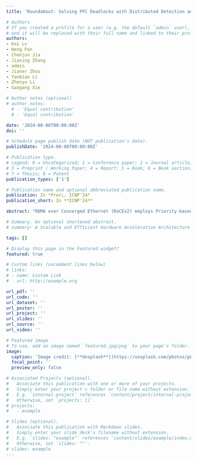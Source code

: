 ```yaml
---
title: 'Roundabout: Solving PFC Deadlocks with Distributed Detection and Buffer Collaboration. (ICNP''24)'

# Authors
# If you created a profile for a user (e.g. the default `admin` user), write the username (folder name) here
# and it will be replaced with their full name and linked to their profile.
authors:
- Kai Lv
- Heng Pan
- Chenjun Jia
- Jiaxing Zhang
- admin
- Jianer Zhou
- Yanbiao Li
- Zhenyu Li
- Gaogang Xie

# Author notes (optional)
# author_notes:
  # - 'Equal contribution'
  # - 'Equal contribution'

date: '2024-08-06T00:00:00Z'
doi: ''

# Schedule page publish date (NOT publication's date).
publishDate: '2024-08-06T00:00:00Z'

# Publication type.
# Legend: 0 = Uncategorized; 1 = Conference paper; 2 = Journal article;
# 3 = Preprint / Working Paper; 4 = Report; 5 = Book; 6 = Book section;
# 7 = Thesis; 8 = Patent
publication_types: ['1']

# Publication name and optional abbreviated publication name.
publication: In *Proc\. ICNP'24*
publication_short: In **ICNP'24**

abstract: "RDMA over Converged Ethernet (RoCEv2) employs Priority-based Flow Control (PFC) for a lossless fabric to maintain high performance. However, PFC can cause deadlocks, which pause traffic and potentially lead to severe exceptions for applications. Existing solutions solve deadlocks at a considerable cost, resulting in degradation of end-to-end network performance. We present Roundabout, a data plane scheme designed to detect and resolve deadlocks with minimal side effects. We first analyze how switches in different states contribute to deadlocks. Based on the analysis, we design an election-based distributed detection scheme that efficiently and robustly identifies deadlocks. By exploiting buffer configuration redundancy, we develop an in-network collaborative packet scheduling scheme that forwards deadlocked packets to their destinations in a lossless manner, facilitating natural deadlock resolution. Additionally, we implement a barrier mechanism to ensure in-order packet delivery to the receiver. Both analysis and experiments demonstrate that Roundabout effectively detects and resolves deadlocks while minimizing side effects to the network, making it an ideal enhancement for PFC switches."

# Summary. An optional shortened abstract.
# summary: A Scalable and Efficient Hardware Acceleration Architecture for Stateful Layer-4 Load Balancing

tags: []

# Display this page in the Featured widget?
featured: true

# Custom links (uncomment lines below)
# links:
# - name: Custom Link
#   url: http://example.org

url_pdf: ''
url_code: ''
url_dataset: ''
url_poster: ''
url_project: ''
url_slides: ''
url_source: ''
url_video: ''

# Featured image
# To use, add an image named `featured.jpg/png` to your page's folder.
image:
  caption: 'Image credit: [**Unsplash**](https://unsplash.com/photos/pLCdAaMFLTE)'
  focal_point: ''
  preview_only: false

# Associated Projects (optional).
#   Associate this publication with one or more of your projects.
#   Simply enter your project's folder or file name without extension.
#   E.g. `internal-project` references `content/project/internal-project/index.md`.
#   Otherwise, set `projects: []`.
# projects:
#   - example

# Slides (optional).
#   Associate this publication with Markdown slides.
#   Simply enter your slide deck's filename without extension.
#   E.g. `slides: "example"` references `content/slides/example/index.md`.
#   Otherwise, set `slides: ""`.
# slides: example
---
```

<!-- 
{{% callout note %}}
Click the _Cite_ button above to demo the feature to enable visitors to import publication metadata into their reference management software.
{{% /callout %}}

{{% callout note %}}
Create your slides in Markdown - click the _Slides_ button to check out the example.
{{% /callout %}}

Supplementary notes can be added here, including [code, math, and images](https://wowchemy.com/docs/writing-markdown-latex/). -->
